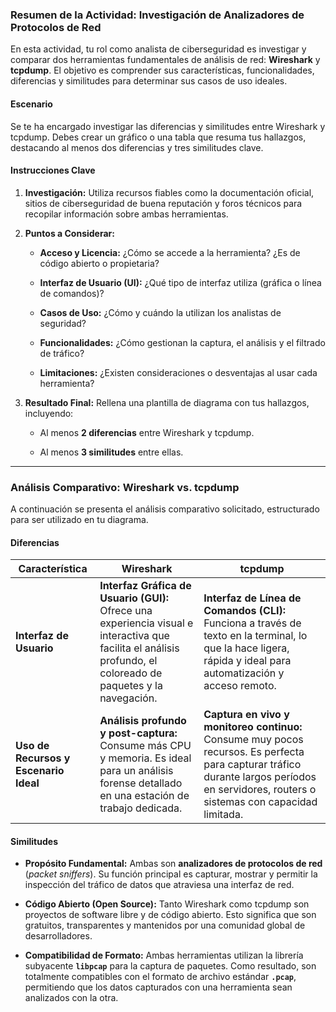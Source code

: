 

### **Resumen de la Actividad: Investigación de Analizadores de Protocolos de Red**

En esta actividad, tu rol como analista de ciberseguridad es investigar y comparar dos herramientas fundamentales de análisis de red: **Wireshark** y **tcpdump**. El objetivo es comprender sus características, funcionalidades, diferencias y similitudes para determinar sus casos de uso ideales.

#### **Escenario**

Se te ha encargado investigar las diferencias y similitudes entre Wireshark y tcpdump. Debes crear un gráfico o una tabla que resuma tus hallazgos, destacando al menos dos diferencias y tres similitudes clave.

#### **Instrucciones Clave**

1. **Investigación:** Utiliza recursos fiables como la documentación oficial, sitios de ciberseguridad de buena reputación y foros técnicos para recopilar información sobre ambas herramientas.
    
2. **Puntos a Considerar:**
    
    - **Acceso y Licencia:** ¿Cómo se accede a la herramienta? ¿Es de código abierto o propietaria?
        
    - **Interfaz de Usuario (UI):** ¿Qué tipo de interfaz utiliza (gráfica o línea de comandos)?
        
    - **Casos de Uso:** ¿Cómo y cuándo la utilizan los analistas de seguridad?
        
    - **Funcionalidades:** ¿Cómo gestionan la captura, el análisis y el filtrado de tráfico?
        
    - **Limitaciones:** ¿Existen consideraciones o desventajas al usar cada herramienta?
        
3. **Resultado Final:** Rellena una plantilla de diagrama con tus hallazgos, incluyendo:
    
    - Al menos **2 diferencias** entre Wireshark y tcpdump.
        
    - Al menos **3 similitudes** entre ellas.
        

---

### **Análisis Comparativo: Wireshark vs. tcpdump**

A continuación se presenta el análisis comparativo solicitado, estructurado para ser utilizado en tu diagrama.

#### **Diferencias**

|Característica|Wireshark|tcpdump|
|---|---|---|
|**Interfaz de Usuario**|**Interfaz Gráfica de Usuario (GUI):** Ofrece una experiencia visual e interactiva que facilita el análisis profundo, el coloreado de paquetes y la navegación.|**Interfaz de Línea de Comandos (CLI):** Funciona a través de texto en la terminal, lo que la hace ligera, rápida y ideal para automatización y acceso remoto.|
|**Uso de Recursos y Escenario Ideal**|**Análisis profundo y post-captura:** Consume más CPU y memoria. Es ideal para un análisis forense detallado en una estación de trabajo dedicada.|**Captura en vivo y monitoreo continuo:** Consume muy pocos recursos. Es perfecta para capturar tráfico durante largos períodos en servidores, routers o sistemas con capacidad limitada.|

#### **Similitudes**

- **Propósito Fundamental:** Ambas son **analizadores de protocolos de red** (_packet sniffers_). Su función principal es capturar, mostrar y permitir la inspección del tráfico de datos que atraviesa una interfaz de red.
    
- **Código Abierto (Open Source):** Tanto Wireshark como tcpdump son proyectos de software libre y de código abierto. Esto significa que son gratuitos, transparentes y mantenidos por una comunidad global de desarrolladores.
    
- **Compatibilidad de Formato:** Ambas herramientas utilizan la librería subyacente **`libpcap`** para la captura de paquetes. Como resultado, son totalmente compatibles con el formato de archivo estándar **`.pcap`**, permitiendo que los datos capturados con una herramienta sean analizados con la otra.
